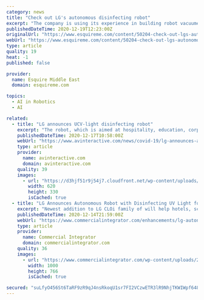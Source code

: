 ```yaml
---
category: news
title: "Check out LG's autonomous disinfecting robot"
excerpt: "The company is using its experience in building robot vacuumes, as well as artificial intelligence and autonomous vehicles, to build a robot that can kill germs and viruses using ultraviolet light. The robot uses autonomous tech to navigate around furniture in high-traffic areas (such as restaurants and hotels) and sanitize touchable surfaces in just 15-30 minutes."
publishedDateTime: 2020-12-19T12:23:00Z
originalUrl: "https://www.esquireme.com/content/50204-check-out-lgs-autonomous-disinfecting-robot"
webUrl: "https://www.esquireme.com/content/50204-check-out-lgs-autonomous-disinfecting-robot"
type: article
quality: 19
heat: -1
published: false

provider:
  name: Esquire Middle East
  domain: esquireme.com

topics:
  - AI in Robotics
  - AI

related:
  - title: "LG announces UCV-light disinfecting robot"
    excerpt: "The robot, which is aimed at hospitality, education, corporate, retail, restaurant, and transportation customers, will be unveiled at the upcoming Digital CES and go on sale early next year."
    publishedDateTime: 2020-12-17T10:58:00Z
    webUrl: "https://www.avinteractive.com/news/covid-19/lg-announces-autonomous-robot-disinfecting-uv-light-17-12-2020/"
    type: article
    provider:
      name: avinteractive.com
      domain: avinteractive.com
    quality: 39
    images:
      - url: "https://d3hjf51r9j54j7.cloudfront.net/wp-content/uploads/sites/9/2020/12/LG-UVC-Robot_620x3301.jpg"
        width: 620
        height: 330
        isCached: true
  - title: "LG Announces Autonomous Robot with Disinfecting UV Light for B2B Applications"
    excerpt: "Newest addition to LG CLOi family of will help hotels, schools, offices, restaurants and retailers deliver increased peace of mind."
    publishedDateTime: 2020-12-14T21:59:00Z
    webUrl: "https://www.commercialintegrator.com/enhancements/lg-autonomous-robot-uv-light/"
    type: article
    provider:
      name: Commercial Integrator
      domain: commercialintegrator.com
    quality: 36
    images:
      - url: "https://www.commercialintegrator.com/wp-content/uploads/2020/12/Robot-2-e1607982614216.jpg"
        width: 1000
        height: 766
        isCached: true

secured: "suLfyO456St6TaRF9zR9qJ4nsRkoqU1sr7FI2VCzwETR3lR9NhjTKWIWpf648g1nVdgNGQXTQsysATczyIHLihNI9ilgBA7x8+GM4BmFZ4u77FfcKsOdeCXjBWazIyrWwy0wimda4ViCfs4W3UDgztJySxOlKOwH6HHep5/fWGHTsKsp40Lqhqi72mYb1nzZIoeo470TLJl6V15IfaRUwH+up0yP4+pk1evTTORrAvDa2ustmjUDnQqjcky0qrynplBK1jN8A0ouqr2JM5g0ih8obSD8Zdkf9PCCgHxstb8z2WNcOruB9yZt2ba2ivrb8PwAE/AqgpJ2rGRKp5iHjzGa5IqDOgeyAkVWuchb1Rw=;ChtB+lz1IXtwgIIh8au0AQ=="
---
```


